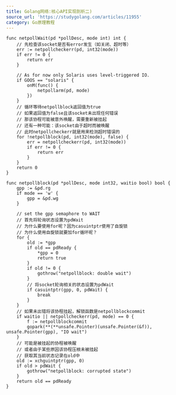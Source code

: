 ```yaml
---
title: Golang网络:核心API实现剖析二)
source_url: 'https://studygolang.com/articles/11955'
category: Go原理教程
---
```


<pre><code class="language-text"><span></span>func netpollWait(pd *pollDesc, mode int) int {
    // 先检查该socket是否有error发生（如关闭、超时等） 
    err := netpollcheckerr(pd, int32(mode))
    if err != 0 {
        return err
    }

    // As for now only Solaris uses level-triggered IO. 
    if GOOS == "solaris" {
        onM(func() {
            netpollarm(pd, mode)
        })
    }
    // 循环等待netpollblock返回值为true 
    // 如果返回值为false且该socket未出现任何错误 
    // 那该协程可能被意外唤醒，需要重新被挂起 
    // 还有一种可能：该socket由于超时而被唤醒 
    // 此时netpollcheckerr就是用来检测超时错误的 
    for !netpollblock(pd, int32(mode), false) {
        err = netpollcheckerr(pd, int32(mode))
        if err != 0 {
            return err
        }
    }
    return 0 
}

func netpollblock(pd *pollDesc, mode int32, waitio bool) bool {
    gpp := &pd.rg
    if mode == 'w' {
        gpp = &pd.wg
    }

    // set the gpp semaphore to WAIT 
    // 首先将轮询状态设置为pdWait 
    // 为什么要使用for呢？因为casuintptr使用了自旋锁 
    // 为什么使用自旋锁就要加for循环呢？ 
    for {
        old := *gpp
        if old == pdReady {
            *gpp = 0 
            return true 
        }
        if old != 0 {
            gothrow("netpollblock: double wait")
        }
        // 将socket轮询相关的状态设置为pdWait 
        if casuintptr(gpp, 0, pdWait) {
            break 
        }
    }
    // 如果未出错将该协程挂起，解锁函数是netpollblockcommit 
    if waitio || netpollcheckerr(pd, mode) == 0 {
        f := netpollblockcommit
        gopark(**(**unsafe.Pointer)(unsafe.Pointer(&f)), unsafe.Pointer(gpp), "IO wait")
    }
    // 可能是被挂起的协程被唤醒 
    // 或者由于某些原因该协程压根未被挂起 
    // 获取其当前状态记录在old中 
    old := xchguintptr(gpp, 0)
    if old > pdWait {
        gothrow("netpollblock: corrupted state")
    }
    return old == pdReady
}
</code></pre>